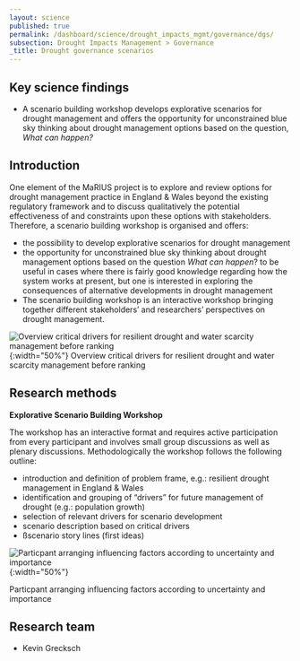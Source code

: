 ```yaml
---
layout: science
published: true
permalink: /dashboard/science/drought_impacts_mgmt/governance/dgs/
subsection: Drought Impacts Management > Governance
_title: Drought governance scenarios
---
```


## Key science findings

* A scenario building workshop develops explorative scenarios for drought management and offers the opportunity for unconstrained blue sky thinking about drought management options based on the question, *What can happen?*
 
## Introduction

One element of the MaRIUS project is to explore and review options for drought management practice in England & Wales beyond the existing regulatory framework and to discuss qualitatively the potential effectiveness of and constraints upon these options with stakeholders. Therefore, a scenario building workshop is organised and offers:

* the possibility to develop explorative scenarios for drought management
* the opportunity for unconstrained blue sky thinking about drought management options based on the question *What can happen*?
to be useful in cases where there is fairly good knowledge regarding how the system works at present, but one is interested in exploring the consequences of alternative developments in drought management
* The scenario building workshop is an interactive workshop bringing together different stakeholders’ and researchers’ perspectives on drought management.

![Overview critical drivers for resilient drought and water scarcity management before ranking]({{site.baseurl}}/assets/img/KevinS2.jpg){:width="50%"}
Overview critical drivers for resilient drought and water scarcity management before ranking

## Research methods

**Explorative Scenario Building Workshop**

The workshop has an interactive format and requires active participation from every participant and involves small group discussions as well as plenary discussions. Methodologically the workshop follows the following outline:

* introduction and definition of problem frame, e.g.: resilient drought management in England & Wales
* identification and grouping of “drivers” for future management of drought (e.g.: population growth)
* selection of relevant drivers for scenario development
* scenario description based on critical drivers
* ßscenario story lines (first ideas)
 
![Particpant arranging influencing factors according to uncertainty and importance]({{site.baseurl}}/assets/img/KevinS1.jpg){:width="50%"}
 
Particpant arranging influencing factors according to uncertainty and importance

## Research team

* Kevin Grecksch
